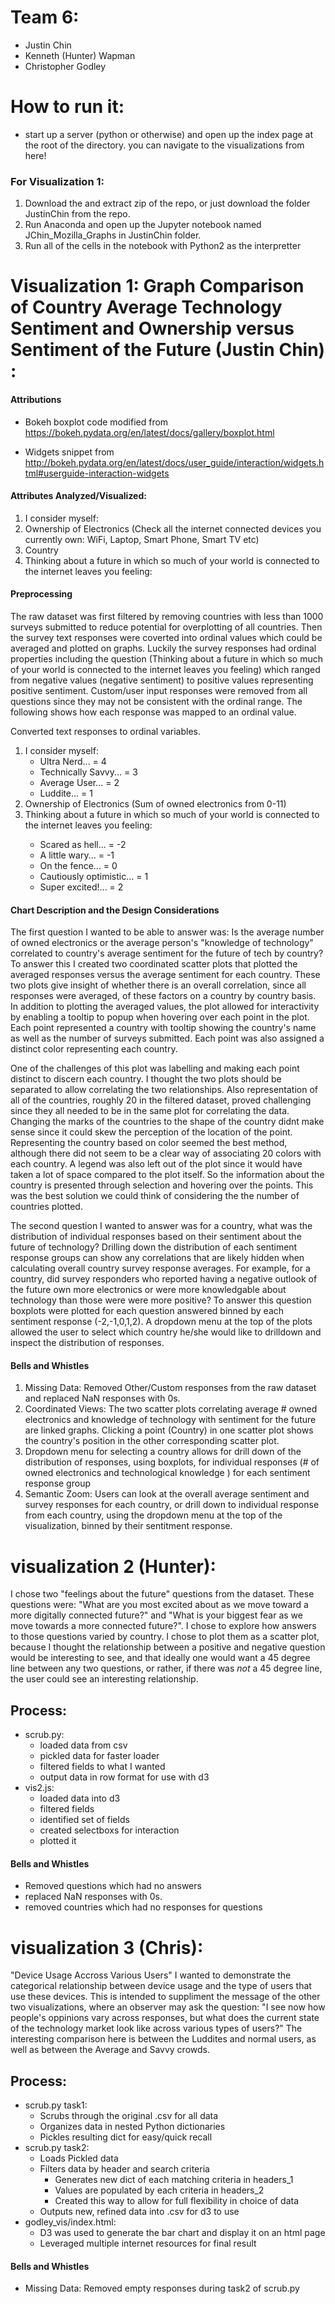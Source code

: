# Team 6:
- Justin Chin
- Kenneth (Hunter) Wapman
- Christopher Godley

# How to run it:
- start up a server (python or otherwise) and open up the index page at the root of the directory. you can navigate to the visualizations from here!

### For Visualization 1:  
1. Download the and extract zip of the repo, or just download the folder JustinChin from the repo.    
2. Run Anaconda and open up the Jupyter notebook named JChin_Mozilla_Graphs in JustinChin folder.
3. Run all of the cells in the notebook with Python2 as the interpretter

# Visualization 1: Graph Comparison of Country Average Technology Sentiment and Ownership versus Sentiment of the Future (Justin Chin) :
<h4>Attributions</h4>

- Bokeh boxplot code modified from https://bokeh.pydata.org/en/latest/docs/gallery/boxplot.html

- Widgets snippet from http://bokeh.pydata.org/en/latest/docs/user_guide/interaction/widgets.html#userguide-interaction-widgets

<h4>Attributes Analyzed/Visualized: </h4>
<ol>
  <li> I consider myself: </li>  
  <li>Ownership of Electronics (Check all the internet connected devices you currently own: WiFi, Laptop, Smart Phone, Smart TV etc) </li>
  <li> Country </li>
  <li> Thinking about a future in which so much of your world is connected to the internet leaves you feeling: </li>
</ol>

<h4> Preprocessing </h4>
The raw dataset was first filtered by removing countries with less than 1000 surveys submitted to reduce potential for overplotting of all countries.  Then the survey text responses were coverted into ordinal values which could be averaged and plotted on graphs.  Luckily the survey responses had ordinal properties including the question (Thinking about a future in which so much of your world is connected to the internet leaves you feeling) which ranged from negative values (negative sentiment) to positive values representing positive sentiment.  Custom/user input responses were removed from all questions since they may not be consistent with the ordinal range.  The following shows how each response was mapped to an ordinal value.

Converted text responses to ordinal variables.
<ol>
<li> I consider myself:
 <ul>
  <li> Ultra Nerd... = 4 </li>
  <li> Technically Savvy... = 3 </li>
  <li> Average User... = 2 </li>
  <li> Luddite... = 1 </li>
 </ul>
</li>
<li> Ownership of Electronics (Sum of owned electronics from 0-11) </li> 
<li> Thinking about a future in which so much of your world is connected to the internet leaves you feeling:  </li>
 <ul>
  <li>Scared as hell... = -2 </li>
  <li>A little wary... = -1 </li>
  <li>On the fence... = 0 </li>
  <li>Cautiously optimistic... = 1 </li>
  <li>Super excited!... = 2 </li>
  </ul>
</ol>

<h4>Chart Description and the Design Considerations</h4>

The first question I wanted to be able to answer was: Is the average number of owned electronics or the average person's "knowledge of technology" correlated to country's average sentiment for the future of tech by country?  To answer this I created two coordinated scatter plots that plotted the averaged responses versus the average sentiment for each country.  These two plots give insight of whether there is an overall correlation, since all responses were averaged, of these factors on a country by country basis.  In addition to plotting the averaged values, the plot allowed for interactivity by enabling a tooltip to popup when hovering over each point in the plot.  Each point represented a country with tooltip showing the country's name as well as the number of surveys submitted.  Each point was also assigned a distinct color representing each country.  

One of the challenges of this plot was labelling and making each point distinct to discern each country.  I thought the two plots should be separated to allow correlating the two relationships.  Also representation of all of the countries, roughly 20 in the filtered dataset, proved challenging since they all needed to be in the same plot for correlating the data.  Changing the marks of the countries to the shape of the country didnt make sense since it could skew the perception of the location of the point.  Representing the country based on color seemed the best method, although there did not seem to be a clear way of associating 20 colors with each country.  A legend was also left out of the plot since it would have taken a lot of space compared to the plot itself.  So the information about the country is presented through selection and hovering over the points.  This was the best solution we could think of considering the the number of countries plotted.

The second question I wanted to answer was for a country, what was the distribution of individual responses based on their sentiment about the future of technology?  Drilling down the distribution of each sentiment response groups can show any correlations that are likely hidden when calculating overall country survey response averages.  For example, for a country, did survey responders who reported having a negative outlook of the future own more electronics or were more knowledgable about technology than those were were more positive?  To answer this question boxplots were plotted for each question answered binned by each sentiment response (-2,-1,0,1,2).
A dropdown menu at the top of the plots allowed the user to select which country he/she would like to drilldown and inspect the distribution of responses.

<h4>Bells and Whistles </h4>
<ol>
  <li> Missing Data: Removed Other/Custom responses from the raw dataset and replaced NaN responses with 0s. </li>
  <li> Coordinated Views: The two scatter plots correlating average # owned electronics and knowledge of technology with sentiment for the future are linked graphs.  Clicking a point (Country) in one scatter plot shows the country's position in the other corresponding scatter plot.  </li>
  <li> Dropdown menu for selecting a country allows for drill down of the distribution of responses, using boxplots, for individual responses (# of owned electronics and technological knowledge ) for each sentiment response group</li>
  <li> Semantic Zoom:  Users can look at the overall average sentiment and survey responses for each country, or drill down to individual response from each country, using the dropdown menu at the top of the visualization, binned by their sentitment response.</li>
</ol>

# visualization 2 (Hunter):
I chose two "feelings about the future" questions from the dataset. These questions were: "What are you most excited about as we move toward a more digitally connected future?" and "What is your biggest fear as we move towards a more connected future?". I chose to explore how answers to those questions varied by country. I chose to plot them as a scatter plot, because I thought the relationship between a positive and negative question would be interesting to see, and that ideally one would want a 45 degree line between any two questions, or rather, if there was _not_ a 45 degree line, the user could see an interesting relationship.

## Process:
- scrub.py:
    - loaded data from csv
    - pickled data for faster loader
    - filtered fields to what I wanted
    - output data in row format for use with d3
- vis2.js:
    - loaded data into d3
    - filtered fields
    - identified set of fields
    - created selectboxs for interaction
    - plotted it

#### Bells and Whistles
- Removed questions which had no answers
- replaced NaN responses with 0s.
- removed countries which had no responses for questions

# visualization 3 (Chris):
"Device Usage Accross Various Users"
I wanted to demonstrate the categorical relationship between device usage and the type of users that use these devices. This is intended to suppliment the message of the other two visualizations, where an observer may ask the question: "I see now how people's oppinions vary across responses, but what does the current state of the technology market look like across various types of users?" The interesting comparison here is between the Luddites and normal users, as well as between the Average and Savvy crowds. 

## Process:
- scrub.py task1:
	- Scrubs through the original .csv for all data
	- Organizes data in nested Python dictionaries
	- Pickles resulting dict for easy/quick recall
- scrub.py task2:
	- Loads Pickled data
	- Filters data by header and search criteria
		- Generates new dict of each matching criteria in headers_1
		- Values are populated by each criteria in headers_2
		- Created this way to allow for full flexibility in choice of data
	- Outputs new, refined data into .csv for d3 to use
- godley_vis/index.html:
	- D3 was used to generate the bar chart and display it on an html page
	- Leveraged multiple internet resources for final result

#### Bells and Whistles
- Missing Data: Removed empty responses during task2 of scrub.py
